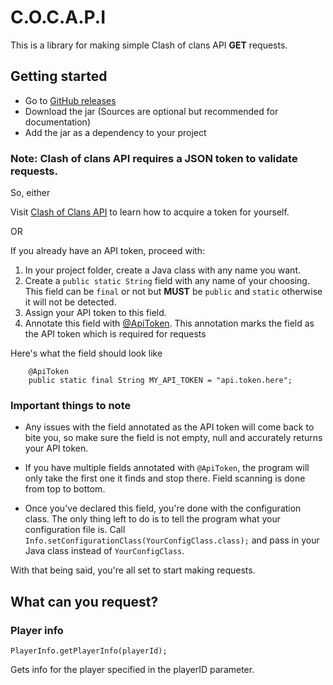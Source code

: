 # C.O.C.A.P.I

This is a library for making simple Clash of clans API **GET** requests.

## Getting started

- Go to [GitHub releases](https://github.com/Andruid929/cocapi/releases)
- Download the jar (Sources are optional but recommended for documentation)
- Add the jar as a dependency to your project

### Note: Clash of clans API requires a JSON token to validate requests.

So, either

Visit [Clash of Clans API](https://developer.clashofclans.com/#/getting-started) to learn how to acquire a token for yourself.

OR

If you already have an API token, proceed with:

1. In your project folder, create a Java class with any name you want.
2. Create a ``public static String`` field with any name of your choosing. This field can be ``final`` or not but **MUST**
   be ``public`` and ``static``
   otherwise it will not be detected.
3. Assign your API token to this field.
4. Annotate this field with [@ApiToken](src/main/java/net/druidlabs/cocapi/annotation/ApiToken.java). This annotation
   marks the field as the API token which is required for
   requests

Here's what the field should look like

 ```
     @ApiToken
     public static final String MY_API_TOKEN = "api.token.here";
 ```

### Important things to note

- Any issues with the field annotated as the API token will come back to bite you,
so make sure the field is not empty, null and accurately returns your API token.

- If you have multiple fields annotated with ```@ApiToken```, the program will only take the first one it finds and stop
there.
Field scanning is done from top to bottom.

- Once you've declared this field, you're done with the configuration class.
The only thing left to do is to tell the program what your configuration file is. Call ```Info.setConfigurationClass(YourConfigClass.class);```
and pass in your Java class instead of ```YourConfigClass```.

With that being said, you're all set to start making requests.

## What can you request?

### Player info

```PlayerInfo.getPlayerInfo(playerId);```

Gets info for the player specified in the playerID parameter.
